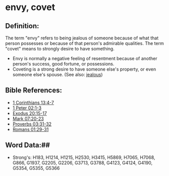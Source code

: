 # envy, covet #

## Definition: ##

The term "envy" refers to being jealous of someone because of what that person possesses or because of that person's admirable qualities. The term "covet" means to strongly desire to have something.
* Envy is normally a negative feeling of resentment because of another person's success, good fortune, or possessions.
* Coveting is a strong desire to have someone else's property, or even someone else's spouse.
(See also: [jealous](../kt/jealous.md))

## Bible References: ##

* [1 Corinthians 13:4-7](rc://en/tn/help/1co/13/04)
* [1 Peter 02:1-3](rc://en/tn/help/1pe/02/01)
* [Exodus 20:15-17](rc://en/tn/help/exo/20/15)
* [Mark 07:20-23](rc://en/tn/help/mrk/07/20)
* [Proverbs 03:31-32](rc://en/tn/help/pro/03/31)
* [Romans 01:29-31](rc://en/tn/help/rom/01/29)

## Word Data:##

* Strong's: H183, H1214, H1215, H2530, H3415, H5869, H7065, H7068, G866, G1937, G2205, G2206, G3713, G3788, G4123, G4124, G4190, G5354, G5355, G5366
